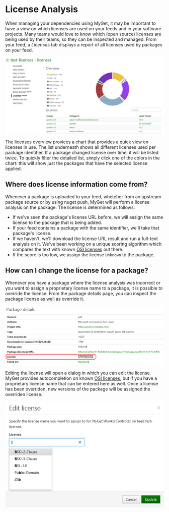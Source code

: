 # License Analysis

When managing your dependencies using MyGet, it may be important to have a view on which licenses are used on your feeds and in your software projects. Many teams would love to know which (open source) licenses are being used by their teams, so they can be inspected and managed.
From your feed, a _Licenses_ tab displays a report of all licenses used by packages on your feed.

![License report for NuGet packages](Images/license-analysis.png)

The licenses overview provices a chart that provides a quick view on licenses in use. The list underneath shows all different licenses used per package identifier. If a package changed license over time, it will be listed twice. To quickly filter the detailed list, simply click one of the colors in the chart: this will show just the packages that have the selected license applied.

## Where does license information come from?

Whenever a package is uploaded to your feed, wheteher from an upstream package source or by using nuget push, MyGet will perform a license analysis on the package. The license is determined as follows:

* If we've seen the package's license URL before, we will assign the same license to the package that is being added.
* If your feed contains a package with the same identifier, we'll take that package's license.
* If we haven't, we'll download the license URL result and run a full-text analysis on it. We've been working on a unique scoring algorithm which compares the text with known [OSI licenses](http://opensource.org/licenses/) out there.
* If the score is too low, we assign the license ```Unknown``` to the package.

## How can I change the license for a package?

Whenever you have a package where the license analysis was incorrect or you want to assign a proprietary license name to a package, it is possible to override the license. From the package details page, you can inspect the package license as well as override it.

![License report for an individual NuGet package](Images/package-details-license.png)

Editing the license will open a dialog in which you can edit the license. MyGet provides autocompletion on known [OSI licenses](http://opensource.org/licenses/), but if you have a proprietary license name that can be entered here as well. Once a license has been overriden, new versions of the package will be assigned the overriden license.

![Edit NuGet package license information](Images/edit-license.png)